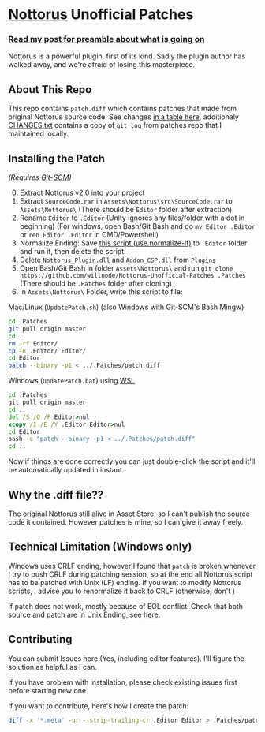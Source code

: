 # [Nottorus](http://u3d.as/qVo) Unofficial Patches

### [Read my post for preamble about what is going on](https://blog.wellosoft.net/en/nottorus-after-2-years.html)

Nottorus is a powerful plugin, first of its kind. Sadly the plugin author has walked away, and we're afraid of losing this masterpiece.

## About This Repo

This repo contains `patch.diff` which contains patches that made from original Nottorus source code.
See changes [in a table here](https://blog.wellosoft.net/en/nottorus-after-2-years.html#edit-post-mortem), additionaly [CHANGES.txt](CHANGES.txt) contains a copy of 	`git log` from patches repo that I maintained locally.

## Installing the Patch

*(Requires [Git-SCM](https://git-scm.com/))*

0. Extract Nottorus v2.0 into your project
1. Extract `SourceCode.rar` in `Assets\Nottorus\src\SourceCode.rar` to `Assets\Nottorus\` (There should be `Editor` folder after extraction)
2. Rename `Editor` to `.Editor` (Unity ignores any files/folder with a dot in beginning) (For windows, open Bash/Git Bash and do `mv Editor .Editor` or `ren Editor .Editor` in CMD/Powershell)
3. Normalize Ending: Save [this script (use normalize-lf)](https://gist.github.com/willnode/a6e76fcb9ac5d150df4a356b818a0ffe) to `.Editor` folder and run it, then delete the script.
3. Delete `Nottorus_Plugin.dll` and `Addon_CSP.dll` from `Plugins`
4. Open Bash/Git Bash in folder `Assets\Nottorus\` and run `git clone https://github.com/willnode/Nottorus-Unofficial-Patches .Patches` (There should be `.Patches` folder after cloning)
5. In `Assets\Nottorus\` Folder, write this script to file:

Mac/Linux (`UpdatePatch.sh`) (also Windows with Git-SCM's Bash Mingw)

```sh
cd .Patches
git pull origin master
cd ..
rm -rf Editor/
cp -R .Editor/ Editor/
cd Editor
patch --binary -p1 < ../.Patches/patch.diff
```

Windows (`UpdatePatch.bat`) using [WSL](https://docs.microsoft.com/en-us/windows/wsl/install-win10)

```bat
cd .Patches
git pull origin master
cd ..
del /S /Q /F Editor>nul
xcopy /I /E /Y .Editor Editor>nul
cd Editor
bash -c "patch --binary -p1 < ../.Patches/patch.diff"
cd ..
```

Now if things are done correctly you can just double-click the script and it'll be automatically updated in instant.

## Why the .diff file??

The [original Nottorus](http://u3d.as/qVo) still alive in Asset Store, so I can't publish the source code it contained. However patches is mine, so I can give it away freely.

## Technical Limitation (Windows only)

Windows uses CRLF ending, however I found that `patch` is broken whenever I try to push CRLF during patching session, so at the end all Nottorus script has to be patched with Unix (LF) ending. If you want to modify Nottorus scripts, I advise you to renormalize it back to CRLF (otherwise, don't )

If patch does not work, mostly because of EOL conflict. Check that both source and patch are in Unix Ending, see [here](https://forum.unity.com/threads/released-nottorus-unlimited-visual-programming-plugin.395750/page-24#post-3549703).

## Contributing

You can submit Issues here (Yes, including editor features). I'll figure the solution as helpful as I can.

If you have problem with installation, please check existing issues first before starting new one.

If you want to contribute, here's how I create the patch:

```sh
diff -x '*.meta' -ur --strip-trailing-cr .Editor Editor > .Patches/patch.diff
```

<!--

## Donation

[Link Here](https://paypal.me/WelloSoft)

I'm just one of many Nottorus Customer and I don't have any kind of relation with Nottorus author. I can't give 100% support but your donation can be a signal of how much importance of continuing Nottorus Development, so thank you.

-->
